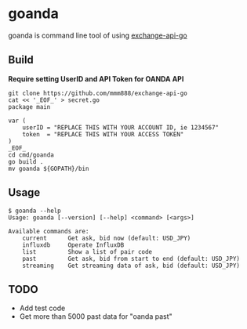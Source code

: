 # goanda

goanda is command line tool of using [exchange-api-go](https://github.com/mmm888/exchange-api-go)


## Build

**Require setting UserID and API Token for OANDA API**

~~~
git clone https://github.com/mmm888/exchange-api-go
cat << '_EOF_' > secret.go
package main

var (
    userID = "REPLACE THIS WITH YOUR ACCOUNT ID, ie 1234567"
    token  = "REPLACE THIS WITH YOUR ACCESS TOKEN"
)
_EOF_
cd cmd/goanda
go build .
mv goanda ${GOPATH}/bin
~~~

## Usage

~~~
$ goanda --help
Usage: goanda [--version] [--help] <command> [<args>]

Available commands are:
    current      Get ask, bid now (default: USD_JPY)
    influxdb     Operate InfluxDB
    list         Show a list of pair code
    past         Get ask, bid from start to end (default: USD_JPY)
    streaming    Get streaming data of ask, bid (default: USD_JPY)
~~~

## TODO

* Add test code
* Get more than 5000 past data for "oanda past"
